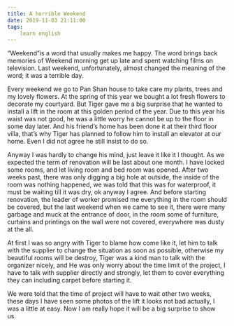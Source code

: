 ```yaml
---
title: A horrible Weekend
date: 2019-11-03 21:11:00
tags:
    learn english
---
```

“Weekend”is a
word that usually makes me happy. The word brings back memories of Weekend
morning get up late and spent watching films on television. Last weekend,
unfortunately, almost changed the meaning of the word; it was a terrible day.

Every
weekend we go to Pan Shan house to take care my plants, trees and my lovely
flowers. At the spring of this year we bought a lot fresh flowers to decorate my
courtyard. But Tiger gave me a big surprise that he wanted to install a lift in
the room at this golden period of the year. Due to this year his waist was not
good, he was a little worry he cannot be up to the floor in some day later. And
his friend’s home has been done it at their third floor villa, that’s why Tiger
has planned to follow him to install an elevator at our home. Even I did not
agree he still insist to do so.

Anyway
I was hardly to change his mind, just leave it like it I thought. As we
expected the term of renovation will be last about one month. I have locked
some rooms, and let living room and bed room was opened. After two weeks past,
there was only digging a big hole at outside, the inside of the room was
nothing happened, we was told that this was for waterproof, it must be waiting
till it was dry, ok anyway I agree. And before starting renovation, the leader
of worker promised me everything in the room should be covered, but the last
weekend when we came to see it, there were many garbage and muck at the entrance
of door, in the room some of furniture, curtains and printings on the wall were
not covered, everywhere was dusty at the all. 

At
first I was so angry with Tiger to blame how come like it, let him to talk with
the supplier to change the situation as soon as possible, otherwise my beautiful
rooms will be destroy, Tiger was a kind man to talk with the organizer nicely, and
He was only worry about the time limit of the project, I have to talk with
supplier directly and strongly, let them to cover everything they can including
carpet before starting it.

We
were told that the time of project will have to wait other two weeks, these
days I have seen some photos of the lift it looks not bad actually, I was a little
at easy. Now I am really hope it will be a big surprise to show us. 